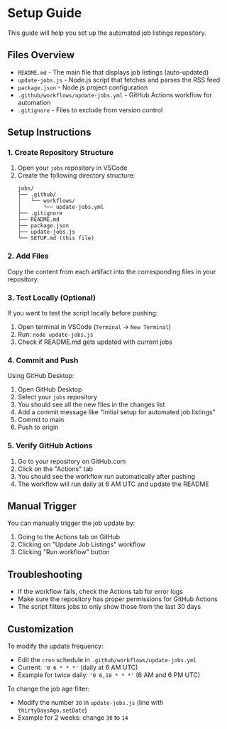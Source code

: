 # Setup Guide

This guide will help you set up the automated job listings repository.

## Files Overview

- `README.md` - The main file that displays job listings (auto-updated)
- `update-jobs.js` - Node.js script that fetches and parses the RSS feed
- `package.json` - Node.js project configuration
- `.github/workflows/update-jobs.yml` - GitHub Actions workflow for automation
- `.gitignore` - Files to exclude from version control

## Setup Instructions

### 1. Create Repository Structure

1. Open your `jobs` repository in VSCode
2. Create the following directory structure:
   ```
   jobs/
   ├── .github/
   │   └── workflows/
   │       └── update-jobs.yml
   ├── .gitignore
   ├── README.md
   ├── package.json
   ├── update-jobs.js
   └── SETUP.md (this file)
   ```

### 2. Add Files

Copy the content from each artifact into the corresponding files in your repository.

### 3. Test Locally (Optional)

If you want to test the script locally before pushing:

1. Open terminal in VSCode (`Terminal` → `New Terminal`)
2. Run: `node update-jobs.js`
3. Check if README.md gets updated with current jobs

### 4. Commit and Push

Using GitHub Desktop:
1. Open GitHub Desktop
2. Select your `jobs` repository
3. You should see all the new files in the changes list
4. Add a commit message like "Initial setup for automated job listings"
5. Commit to main
6. Push to origin

### 5. Verify GitHub Actions

1. Go to your repository on GitHub.com
2. Click on the "Actions" tab
3. You should see the workflow run automatically after pushing
4. The workflow will run daily at 6 AM UTC and update the README

## Manual Trigger

You can manually trigger the job update by:
1. Going to the Actions tab on GitHub
2. Clicking on "Update Job Listings" workflow
3. Clicking "Run workflow" button

## Troubleshooting

- If the workflow fails, check the Actions tab for error logs
- Make sure the repository has proper permissions for GitHub Actions
- The script filters jobs to only show those from the last 30 days

## Customization

To modify the update frequency:
- Edit the `cron` schedule in `.github/workflows/update-jobs.yml`
- Current: `'0 6 * * *'` (daily at 6 AM UTC)
- Example for twice daily: `'0 6,18 * * *'` (6 AM and 6 PM UTC)

To change the job age filter:
- Modify the number `30` in `update-jobs.js` (line with `thirtyDaysAgo.setDate`)
- Example for 2 weeks: change `30` to `14`